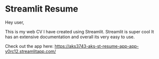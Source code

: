 # Streamlit Resume 

Hey user,

This is my web CV I have created using Streamlit.
Streamlit is super cool
It has an extensive documentation and overall its very easy to use. 

Check out the app here: https://aks3743-aks-st-resume-app-app-y0rc12.streamlitapp.com/
